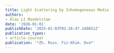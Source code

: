 ```yaml
---
title: Light Scattering by Inhomogeneous Media
authors:
- e̊lax LI Mandelstam
date: '1926-01-01'
publishDate: '2025-01-03T02:26:47.140651Z'
publication_types:
- article-journal
publication: '*Zh. Russ. Fiz-Khim. Ova*'
---
```

